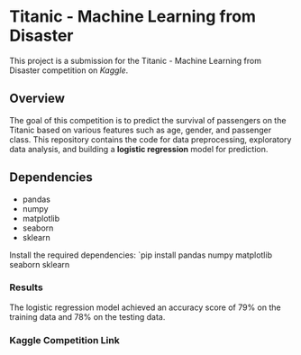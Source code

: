 # Titanic - Machine Learning from Disaster

This project is a submission for the Titanic - Machine Learning from Disaster competition on _Kaggle_.

## Overview

The goal of this competition is to predict the survival of passengers on the Titanic based on various features such as age, gender, and passenger class. This repository contains the code for data preprocessing, exploratory data analysis, and building a **logistic regression** model for prediction.

## Dependencies
- pandas
- numpy
- matplotlib
- seaborn
- sklearn

Install the required dependencies: `pip install pandas numpy matplotlib seaborn sklearn

### Results
The logistic regression model achieved an accuracy score of 79% on the training data and 78% on the testing data.

### Kaggle Competition Link
[Titanic - Machine Learning from Disaster]: (https://www.kaggle.com/competitions/titanic)

